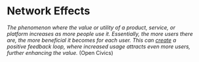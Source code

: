 # Network Effects

_The phenomenon where the value or utility of a product, service, or platform increases as more people use it. Essentially, the more users there are, the more beneficial it becomes for each user. This can [create](https://en.wikipedia.org/wiki/Network_effect) a positive feedback loop, where increased usage attracts even more users, further enhancing the value._ (Open Civics)  
